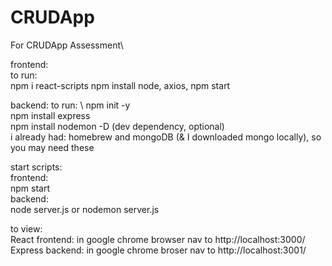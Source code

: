 # CRUDApp
For CRUDApp Assessment\

frontend:\
to run:\
npm i react-scripts
npm install node, axios,
 npm start

backend:
to run: \ 
 npm init -y\
 npm install express\
 npm install nodemon -D (dev dependency, optional)\
 i already had: homebrew and mongoDB (& I downloaded mongo locally), so you may need these

start scripts:\
 frontend:\
 npm start\
 backend:\
 node server.js
 or nodemon server.js
 
to view:\
React frontend: in google chrome browser nav to http://localhost:3000/ \
Express backend: in google chrome broser nav to http://localhost:3001/